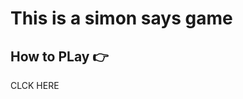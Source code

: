 <h1>This is a simon says game</h1>

<h2>How to PLay 👉</h2>
<p href="https://youtu.be/EWJ5uYwQJGU?si=Kxb1FiZ6XUh09Q4e">CLCK HERE</p>
